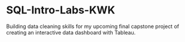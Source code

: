 # SQL-Intro-Labs-KWK
Building data cleaning skills for my upcoming final capstone project of creating an interactive data dashboard with Tableau.
